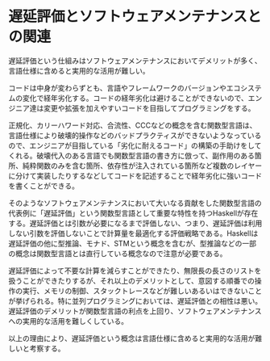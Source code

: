 # 遅延評価とソフトウェアメンテナンスとの関連

遅延評価という仕組みはソフトウェアメンテナンスにおいてデメリットが多く、言語仕様に含めると実用的な活用が難しい。

コードは中身が変わらずとも、言語やフレームワークのバージョンやエコシステムの変化で経年劣化する。コードの経年劣化は避けることができないので、エンジニア達は変更や拡張を加えやすいコードを目指してプログラミングをする。

正規化、カリーハワード対応、合流性、CCCなどの概念を含む関数型言語は、言語仕様により破壊的操作などのバッドプラクティスができないようなっているので、エンジニアが目指している「劣化に耐えるコード」の構築の手助けをしてくれる。破壊代入のある言語でも関数型言語の書き方に倣って、副作用のある箇所、純粋関数のみを含む箇所、依存性が注入されている箇所など複数のレイヤーに分けて実装したりするなどしてコードを記述することで経年劣化に強いコードを書くことができる。

そのようなソフトウェアメンテナンスにおいて大いなる貢献をした関数型言語の代表例に「遅延評価」という関数型言語として重要な特性を持つHaskellが存在する。遅延評価とは引数が必要になるまで評価しない、つまり、遅延評価は利用しない引数を評価しないことで計算量を最適化する評価戦略である。Haskellは遅延評価の他に型推論、モナド、STMという概念を含むが、型推論などの一部の概念は関数型言語とは直行している概念なので注意が必要である。

遅延評価によって不要な計算を減らすことができたり、無限長の長さのリストを扱うことができたりするが、それ以上のデメリットとして、意図する順番での操作の実行、メモリの制御、スタックトレースなどが難しいあるいはできないことが挙げられる。特に並列プログラミングにおいては、遅延評価との相性は悪い。遅延評価のデメリットが関数型言語の利点を上回り、ソフトウェアメンテナンスへの実用的な活用を難しくしている。

以上の理由により、遅延評価という概念は言語仕様に含めると実用的な活用が難しいと考察する。
